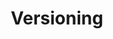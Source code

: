 ---
title: Versioning
position_number: 5
content_markdown: >-
  Versioning of our API guarantees that we don't bring breaking changes.
  Breaking changes could be a new mandatory attributes, a change of attributes
  type, ...


  To ensure your request will be processed with the correct version, the header
  of the request requires the `Accept-Version` parameter.
---